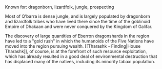 Known for: dragonborn, lizardfolk, jungle, prospecting

Most of Q'barra is dense jungle, and is largely populated by dragonborn and lizardfolk tribes who have lived there since the time of the goblinoid Empire of Dhakaan and were never conquered by the Kingdom of Galifar.

The discovery of large quantities of Eberron dragonshards in the region have led to a "gold rush" in which the humanoids of the Five Nations have moved into the region pursuing wealth. [[Tharashk - Finding|House Tharashk]], of course, is at the forefront of such resource exploitation, which has already resulted in a good deal of environmental destruction that has displaced many of the natives, including its minority tabaxi population.